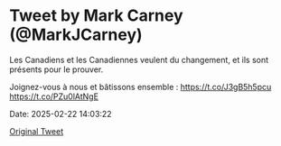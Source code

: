 # Tweet by Mark Carney (@MarkJCarney)

Les Canadiens et les Canadiennes veulent du changement, et ils sont présents pour le prouver.

Joignez-vous à nous et bâtissons ensemble : https://t.co/J3gB5h5pcu https://t.co/PZu0lAtNgE

Date: 2025-02-22 14:03:22

[Original Tweet](https://x.com/MarkJCarney/status/1893300552785645714)
